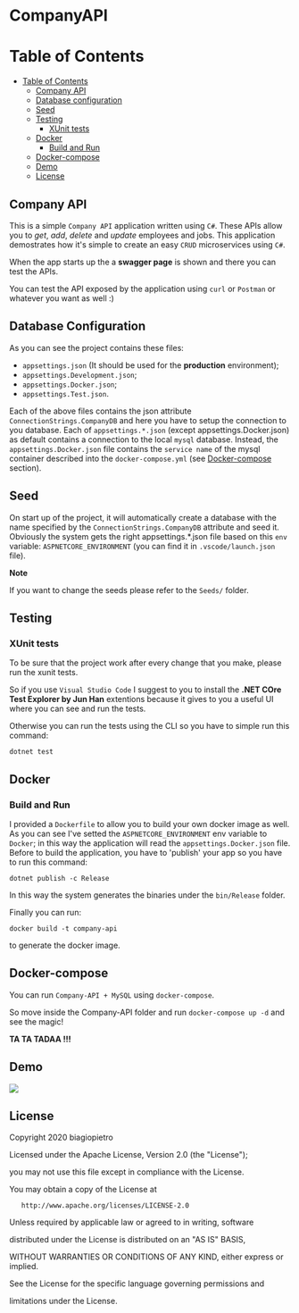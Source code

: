 # CompanyAPI


Table of Contents
=================
* [Table of Contents](#table-of-contents)
  * [Company API](#company-api)
  * [Database configuration](#database-configuration)
  * [Seed](#seed)
  * [Testing](#testing)
     * [XUnit tests](#Xunit-tests)
  * [Docker](#docker)
     * [Build and Run](#build-and-run)
  * [Docker-compose](#docker-compose)
  * [Demo](#demo)
  * [License](#license)

## Company API

This is a simple ```Company API``` application written using ```C#```. These APIs allow you to *get*, *add*, *delete* and *update* employees and jobs. This application demostrates how it's simple to create an easy ```CRUD``` microservices using ```C#```. 

When the app starts up the a **swagger page** is shown and there you can test the APIs.

You can test the API exposed by the application using ```curl``` or ```Postman``` or whatever you want as well :)



## Database Configuration
As you can see the project contains these files:
 
-   ```appsettings.json``` (It should be used for the **production** environment);
-   ```appsettings.Development.json```;
-   ```appsettings.Docker.json```;
-   ```appsettings.Test.json```.

Each of the above files contains the json attribute ```ConnectionStrings.CompanyDB``` and here you have to setup the connection to you database. Each of ```appsettings.*.json``` (except appsettings.Docker.json) as default contains a connection to the local ```mysql``` database. Instead, the ```appsettings.Docker.json``` file contains the ```service name``` of the mysql container described into the ```docker-compose.yml``` (see [Docker-compose](#docker-compose) section).


## Seed
On start up of the project, it will automatically create a database with the name specified by the ```ConnectionStrings.CompanyDB``` attribute and seed it. Obviously the system gets the right appsettings.*.json file based on this ```env``` variable: ```ASPNETCORE_ENVIRONMENT``` (you can find it in ```.vscode/launch.json``` file).

**Note**

If you want to change the seeds please refer to the ```Seeds/``` folder.


## Testing

### XUnit tests

To be sure that the project work after every change that you make, please run the xunit tests. 

So if you use ```Visual Studio Code``` I suggest to you to install the **.NET COre Test Explorer by Jun Han** extentions because it gives to you a useful UI where you can see and run the tests.

Otherwise you can run the tests using the CLI so you have to simple run this command:

``` 
dotnet test
```
## Docker

### Build and Run
I provided a ```Dockerfile``` to allow you to build your own docker image as well. As you can see I've setted the ```ASPNETCORE_ENVIRONMENT``` env variable to ```Docker```; in this way the application will read the ```appsettings.Docker.json``` file. 
Before to build the application, you have to 'publish' your app so you have to run this command:

```
dotnet publish -c Release
```

In this way the system generates the binaries under the ```bin/Release``` folder.

Finally you can run:
```
docker build -t company-api
```
to generate the docker image.

## Docker-compose
You can run ```Company-API + MySQL``` using ```docker-compose```.

So move inside the Company-API folder and run ```docker-compose up -d``` and see the magic!

**TA TA TADAA !!!**

## Demo

![](https://imgur.com/fcN4PMq.gif)


## License
   Copyright 2020 biagiopietro

   Licensed under the Apache License, Version 2.0 (the "License");

   you may not use this file except in compliance with the License.

   You may obtain a copy of the License at

       http://www.apache.org/licenses/LICENSE-2.0

   Unless required by applicable law or agreed to in writing, software

   distributed under the License is distributed on an "AS IS" BASIS,

   WITHOUT WARRANTIES OR CONDITIONS OF ANY KIND, either express or implied.

   See the License for the specific language governing permissions and
   
   limitations under the License.